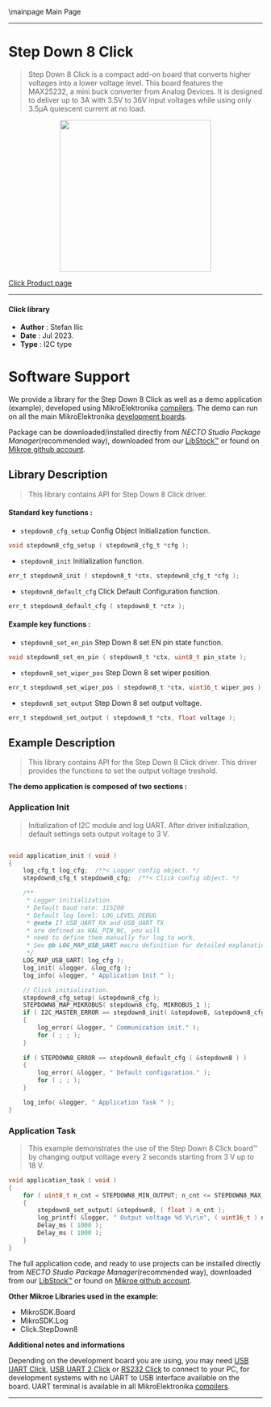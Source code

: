 \mainpage Main Page

---
# Step Down 8 Click

> Step Down 8 Click is a compact add-on board that converts higher voltages into a lower voltage level. This board features the MAX25232, a mini buck converter from Analog Devices. It is designed to deliver up to 3A with 3.5V to 36V input voltages while using only 3.5μA quiescent current at no load.

<p align="center">
  <img src="https://download.mikroe.com/images/click_for_ide/stepdown8_click.png" height=300px>
</p>

[Click Product page](https://www.mikroe.com/step-down-8-click)

---


#### Click library

- **Author**        : Stefan Ilic
- **Date**          : Jul 2023.
- **Type**          : I2C type


# Software Support

We provide a library for the Step Down 8 Click
as well as a demo application (example), developed using MikroElektronika
[compilers](https://www.mikroe.com/necto-studio).
The demo can run on all the main MikroElektronika [development boards](https://www.mikroe.com/development-boards).

Package can be downloaded/installed directly from *NECTO Studio Package Manager*(recommended way), downloaded from our [LibStock&trade;](https://libstock.mikroe.com) or found on [Mikroe github account](https://github.com/MikroElektronika/mikrosdk_click_v2/tree/master/clicks).

## Library Description

> This library contains API for Step Down 8 Click driver.

#### Standard key functions :

- `stepdown8_cfg_setup` Config Object Initialization function.
```c
void stepdown8_cfg_setup ( stepdown8_cfg_t *cfg );
```

- `stepdown8_init` Initialization function.
```c
err_t stepdown8_init ( stepdown8_t *ctx, stepdown8_cfg_t *cfg );
```

- `stepdown8_default_cfg` Click Default Configuration function.
```c
err_t stepdown8_default_cfg ( stepdown8_t *ctx );
```

#### Example key functions :

- `stepdown8_set_en_pin` Step Down 8 set EN pin state function.
```c
void stepdown8_set_en_pin ( stepdown8_t *ctx, uint8_t pin_state );
```

- `stepdown8_set_wiper_pos` Step Down 8 set wiper position.
```c
err_t stepdown8_set_wiper_pos ( stepdown8_t *ctx, uint16_t wiper_pos );
```

- `stepdown8_set_output` Step Down 8 set output voltage.
```c
err_t stepdown8_set_output ( stepdown8_t *ctx, float voltage );
```

## Example Description

> This library contains API for the Step Down 8 Click driver.
  This driver provides the functions to set the output voltage treshold.

**The demo application is composed of two sections :**

### Application Init

> Initialization of I2C module and log UART.
  After driver initialization, default settings sets output voltage to 3 V.

```c

void application_init ( void ) 
{
    log_cfg_t log_cfg;  /**< Logger config object. */
    stepdown8_cfg_t stepdown8_cfg;  /**< Click config object. */

    /** 
     * Logger initialization.
     * Default baud rate: 115200
     * Default log level: LOG_LEVEL_DEBUG
     * @note If USB_UART_RX and USB_UART_TX 
     * are defined as HAL_PIN_NC, you will 
     * need to define them manually for log to work. 
     * See @b LOG_MAP_USB_UART macro definition for detailed explanation.
     */
    LOG_MAP_USB_UART( log_cfg );
    log_init( &logger, &log_cfg );
    log_info( &logger, " Application Init " );

    // Click initialization.
    stepdown8_cfg_setup( &stepdown8_cfg );
    STEPDOWN8_MAP_MIKROBUS( stepdown8_cfg, MIKROBUS_1 );
    if ( I2C_MASTER_ERROR == stepdown8_init( &stepdown8, &stepdown8_cfg ) ) 
    {
        log_error( &logger, " Communication init." );
        for ( ; ; );
    }
    
    if ( STEPDOWN8_ERROR == stepdown8_default_cfg ( &stepdown8 ) )
    {
        log_error( &logger, " Default configuration." );
        for ( ; ; );
    }

    log_info( &logger, " Application Task " );
}

```

### Application Task

> This example demonstrates the use of the Step Down 8 Click board™ by changing 
  output voltage every 2 seconds starting from 3 V up to 18 V.

```c
void application_task ( void ) 
{
    for ( uint8_t n_cnt = STEPDOWN8_MIN_OUTPUT; n_cnt <= STEPDOWN8_MAX_OUTPUT; n_cnt++ )
    {
        stepdown8_set_output( &stepdown8, ( float ) n_cnt );
        log_printf( &logger, " Output voltage %d V\r\n", ( uint16_t ) n_cnt );
        Delay_ms ( 1000 );
        Delay_ms ( 1000 );
    }
}

```

The full application code, and ready to use projects can be installed directly from *NECTO Studio Package Manager*(recommended way), downloaded from our [LibStock&trade;](https://libstock.mikroe.com) or found on [Mikroe github account](https://github.com/MikroElektronika/mikrosdk_click_v2/tree/master/clicks).

**Other Mikroe Libraries used in the example:**

- MikroSDK.Board
- MikroSDK.Log
- Click.StepDown8

**Additional notes and informations**

Depending on the development board you are using, you may need
[USB UART Click](https://www.mikroe.com/usb-uart-click),
[USB UART 2 Click](https://www.mikroe.com/usb-uart-2-click) or
[RS232 Click](https://www.mikroe.com/rs232-click) to connect to your PC, for
development systems with no UART to USB interface available on the board. UART
terminal is available in all MikroElektronika
[compilers](https://shop.mikroe.com/compilers).

---
